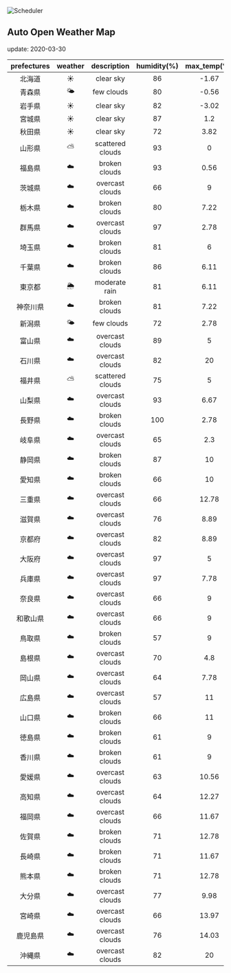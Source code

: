 ![Scheduler](https://github.com/0x0u/auto_open_weather_map/workflows/Scheduler/badge.svg)
## Auto Open Weather Map
update: 2020-03-30

|prefectures|weather|description|humidity(%)|max_temp(℃)|min_temp(℃)|
|:-----------:|:------------:|:------------:|:-----------:|:------------:|:-----------:|
|北海道|☀️|clear sky|86|-1.67|-3|
|青森県|🌤|few clouds|80|-0.56|-1|
|岩手県|☀️|clear sky|82|-3.02|-3.02|
|宮城県|☀️|clear sky|87|1.2|1.2|
|秋田県|☀️|clear sky|72|3.82|3.82|
|山形県|⛅️|scattered clouds|93|0|-1.11|
|福島県|☁️|broken clouds|93|0.56|-3.33|
|茨城県|☁️|overcast clouds|66|9|1.11|
|栃木県|☁️|broken clouds|80|7.22|2.78|
|群馬県|☁️|overcast clouds|97|2.78|-1.11|
|埼玉県|☁️|broken clouds|81|6|2.78|
|千葉県|☁️|broken clouds|86|6.11|2.78|
|東京都|🌦|moderate rain|81|6.11|2.78|
|神奈川県|☁️|broken clouds|81|7.22|2.22|
|新潟県|🌤|few clouds|72|2.78|0|
|富山県|☁️|overcast clouds|89|5|2.22|
|石川県|☁️|overcast clouds|82|20|16.67|
|福井県|⛅️|scattered clouds|75|5|5|
|山梨県|☁️|overcast clouds|93|6.67|2.78|
|長野県|☁️|broken clouds|100|2.78|-1.11|
|岐阜県|☁️|overcast clouds|65|2.3|2.3|
|静岡県|☁️|broken clouds|87|10|6.67|
|愛知県|☁️|broken clouds|66|10|8.33|
|三重県|☁️|overcast clouds|66|12.78|12.78|
|滋賀県|☁️|overcast clouds|76|8.89|2.78|
|京都府|☁️|overcast clouds|82|8.89|1.11|
|大阪府|☁️|overcast clouds|97|5|1.11|
|兵庫県|☁️|overcast clouds|97|7.78|1.11|
|奈良県|☁️|overcast clouds|66|9|1.11|
|和歌山県|☁️|overcast clouds|66|9|7.22|
|鳥取県|☁️|broken clouds|57|9|9|
|島根県|☁️|overcast clouds|70|4.8|4.8|
|岡山県|☁️|overcast clouds|64|7.78|5.56|
|広島県|☁️|overcast clouds|57|11|10|
|山口県|☁️|broken clouds|66|11|10.56|
|徳島県|☁️|broken clouds|61|9|7.22|
|香川県|☁️|broken clouds|61|9|5.56|
|愛媛県|☁️|overcast clouds|63|10.56|10.56|
|高知県|☁️|overcast clouds|64|12.27|12.27|
|福岡県|☁️|overcast clouds|66|11.67|10|
|佐賀県|☁️|broken clouds|71|12.78|10.56|
|長崎県|☁️|broken clouds|71|11.67|11|
|熊本県|☁️|broken clouds|71|12.78|11|
|大分県|☁️|overcast clouds|77|9.98|9.98|
|宮崎県|☁️|overcast clouds|66|13.97|13.97|
|鹿児島県|☁️|overcast clouds|76|14.03|14.03|
|沖縄県|☁️|overcast clouds|82|20|16.67|
